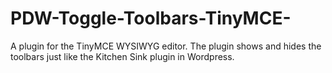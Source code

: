 # PDW-Toggle-Toolbars-TinyMCE-
A plugin for the TinyMCE WYSIWYG editor. The plugin shows and hides the toolbars just like the Kitchen Sink plugin in Wordpress.
